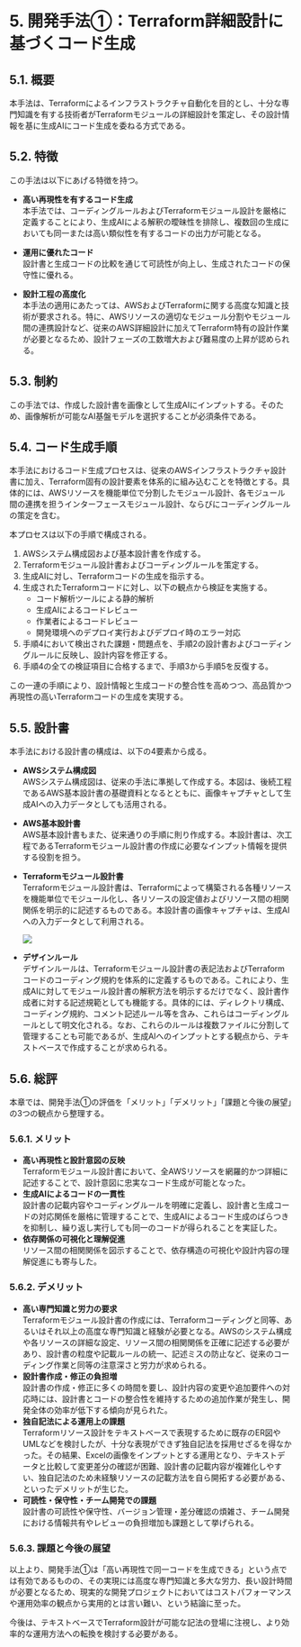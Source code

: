 # 5. 開発手法①：Terraform詳細設計に基づくコード生成

## 5.1. 概要
本手法は、Terraformによるインフラストラクチャ自動化を目的とし、十分な専門知識を有する技術者がTerraformモジュールの詳細設計を策定し、その設計情報を基に生成AIにコード生成を委ねる方式である。

## 5.2. 特徴

この手法は以下にあげる特徴を持つ。

- **高い再現性を有するコード生成**  
  本手法では、コーディングルールおよびTerraformモジュール設計を厳格に定義することにより、生成AIによる解釈の曖昧性を排除し、複数回の生成においても同一または高い類似性を有するコードの出力が可能となる。

- **運用に優れたコード**  
  設計書と生成コードの比較を通じて可読性が向上し、生成されたコードの保守性に優れる。

- **設計工程の高度化**  
  本手法の適用にあたっては、AWSおよびTerraformに関する高度な知識と技術が要求される。特に、AWSリソースの適切なモジュール分割やモジュール間の連携設計など、従来のAWS詳細設計に加えてTerraform特有の設計作業が必要となるため、設計フェーズの工数増大および難易度の上昇が認められる。

## 5.3. 制約

この手法では、作成した設計書を画像として生成AIにインプットする。そのため、画像解析が可能なAI基盤モデルを選択することが必須条件である。

## 5.4. コード生成手順

本手法におけるコード生成プロセスは、従来のAWSインフラストラクチャ設計書に加え、Terraform固有の設計要素を体系的に組み込むことを特徴とする。具体的には、AWSリソースを機能単位で分割したモジュール設計、各モジュール間の連携を担うインターフェースモジュール設計、ならびにコーディングルールの策定を含む。

本プロセスは以下の手順で構成される。

1. AWSシステム構成図および基本設計書を作成する。
2. Terraformモジュール設計書およびコーディングルールを策定する。
3. 生成AIに対し、Terraformコードの生成を指示する。
4. 生成されたTerraformコードに対し、以下の観点から検証を実施する。
   - コード解析ツールによる静的解析
   - 生成AIによるコードレビュー
   - 作業者によるコードレビュー
   - 開発環境へのデプロイ実行およびデプロイ時のエラー対応
5. 手順4において検出された課題・問題点を、手順2の設計書およびコーディングルールに反映し、設計内容を修正する。
6. 手順4の全ての検証項目に合格するまで、手順3から手順5を反復する。

この一連の手順により、設計情報と生成コードの整合性を高めつつ、高品質かつ再現性の高いTerraformコードの生成を実現する。

## 5.5. 設計書

本手法における設計書の構成は、以下の4要素から成る。

- **AWSシステム構成図**  
  AWSシステム構成図は、従来の手法に準拠して作成する。本図は、後続工程であるAWS基本設計書の基礎資料となるとともに、画像キャプチャとして生成AIへの入力データとしても活用される。

- **AWS基本設計書**  
  AWS基本設計書もまた、従来通りの手順に則り作成する。本設計書は、次工程であるTerraformモジュール設計書の作成に必要なインプット情報を提供する役割を担う。

- **Terraformモジュール設計書**  
  Terraformモジュール設計書は、Terraformによって構築される各種リソースを機能単位でモジュール化し、各リソースの設定値およびリソース間の相関関係を明示的に記述するものである。本設計書の画像キャプチャは、生成AIへの入力データとして利用される。

  ![](20250813152940.png)

- **デザインルール**  
  デザインルールは、Terraformモジュール設計書の表記法およびTerraformコードのコーディング規約を体系的に定義するものである。これにより、生成AIに対してモジュール設計書の解釈方法を明示するだけでなく、設計書作成者に対する記述規範としても機能する。具体的には、ディレクトリ構成、コーディング規約、コメント記述ルール等を含み、これらはコーディングルールとして明文化される。なお、これらのルールは複数ファイルに分割して管理することも可能であるが、生成AIへのインプットとする観点から、テキストベースで作成することが求められる。

## 5.6. 総評

本章では、開発手法①の評価を「メリット」「デメリット」「課題と今後の展望」の3つの観点から整理する。

### 5.6.1. メリット

- **高い再現性と設計意図の反映**  
  Terraformモジュール設計書において、全AWSリソースを網羅的かつ詳細に記述することで、設計意図に忠実なコード生成が可能となった。
- **生成AIによるコードの一貫性**  
  設計書の記載内容やコーディングルールを明確に定義し、設計書と生成コードの対応関係を厳格に管理することで、生成AIによるコード生成のばらつきを抑制し、繰り返し実行しても同一のコードが得られることを実証した。
- **依存関係の可視化と理解促進**  
  リソース間の相関関係を図示することで、依存構造の可視化や設計内容の理解促進にも寄与した。

### 5.6.2. デメリット

- **高い専門知識と労力の要求**  
  Terraformモジュール設計書の作成には、Terraformコーディングと同等、あるいはそれ以上の高度な専門知識と経験が必要となる。AWSのシステム構成や各リソースの詳細な設定、リソース間の相関関係を正確に記述する必要があり、設計書の粒度や記載ルールの統一、記述ミスの防止など、従来のコーディング作業と同等の注意深さと労力が求められる。
- **設計書作成・修正の負担増**  
  設計書の作成・修正に多くの時間を要し、設計内容の変更や追加要件への対応時には、設計書とコードの整合性を維持するための追加作業が発生し、開発全体の効率が低下する傾向が見られた。
- **独自記法による運用上の課題**  
  Terraformリソース設計をテキストベースで表現するために既存のER図やUMLなどを検討したが、十分な表現ができず独自記法を採用せざるを得なかった。その結果、Excelの画像をインプットとする運用となり、テキストデータと比較して変更差分の確認が困難、設計書の記載内容が複雑化しやすい、独自記法のため未経験リソースの記載方法を自ら開拓する必要がある、といったデメリットが生じた。
- **可読性・保守性・チーム開発での課題**  
  設計書の可読性や保守性、バージョン管理・差分確認の煩雑さ、チーム開発における情報共有やレビューの負担増加も課題として挙げられる。

### 5.6.3. 課題と今後の展望

以上より、開発手法①は「高い再現性で同一コードを生成できる」という点では有効であるものの、その実現には高度な専門知識と多大な労力、長い設計時間が必要となるため、現実的な開発プロジェクトにおいてはコストパフォーマンスや運用効率の観点から実用的とは言い難い、という結論に至った。  

今後は、テキストベースでTerraform設計が可能な記法の登場に注視し、より効率的な運用方法への転換を検討する必要がある。
